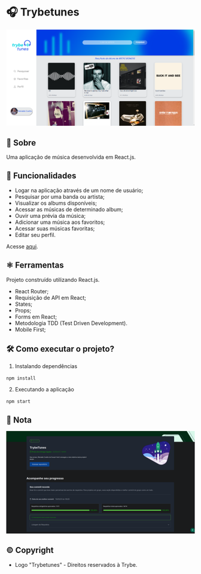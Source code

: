 # 🎧 Trybetunes

<img src='./src/images/trybetunes1.png' alt='trybetunes página inicial' />

## 📘 Sobre

Uma aplicação de música desenvolvida em React.js.

## 🧩 Funcionalidades

- Logar na aplicação através de um nome de usuário;
- Pesquisar por uma banda ou artista;
- Visualizar os albums disponíveis;
- Acessar as músicas de determinado album;
- Ouvir uma prévia da música;
- Adicionar uma música aos favoritos;
- Acessar suas músicas favoritas;
- Editar seu perfil.

Acesse [aqui](https://coelhoreinaldo.github.io/trybetunes).

## ⚛️ Ferramentas

Projeto construído utilizando React.js.

- React Router;
- Requisição de API em React;
- States;
- Props;
- Forms em React;
- Metodologia TDD (Test Driven Development).
- Mobile First;

## 🛠️ Como executar o projeto?

1. Instalando dependências

`npm install`

2. Executando a aplicação

`npm start`

## 📝 Nota

<img src='./src/images/grade.png' alt='nota final' />

## ©️ Copyright

- Logo "Trybetunes" - Direitos reservados à Trybe.
